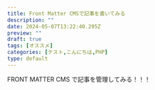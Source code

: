 ```yaml
---
title: Front Matter CMSで記事を書いてみる
description: ""
date: 2024-05-07T13:22:40.295Z
preview: ""
draft: true
tags: [オススメ]
categories: [テスト,こんにちは,PHP]
type: default
---
```


FRONT MATTER CMS で記事を管理してみる！！！

